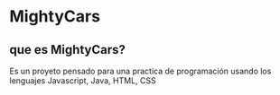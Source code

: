 # MightyCars

## que es MightyCars?

Es un proyeto pensado para una practica de programación usando los lenguajes Javascript, Java, HTML, CSS
